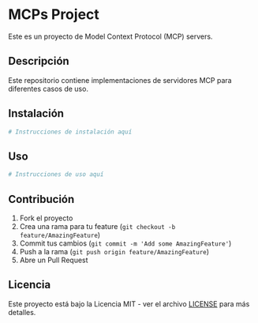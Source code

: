# MCPs Project

Este es un proyecto de Model Context Protocol (MCP) servers.

## Descripción

Este repositorio contiene implementaciones de servidores MCP para diferentes casos de uso.

## Instalación

```bash
# Instrucciones de instalación aquí
```

## Uso

```bash
# Instrucciones de uso aquí
```

## Contribución

1. Fork el proyecto
2. Crea una rama para tu feature (`git checkout -b feature/AmazingFeature`)
3. Commit tus cambios (`git commit -m 'Add some AmazingFeature'`)
4. Push a la rama (`git push origin feature/AmazingFeature`)
5. Abre un Pull Request

## Licencia

Este proyecto está bajo la Licencia MIT - ver el archivo [LICENSE](LICENSE) para más detalles.